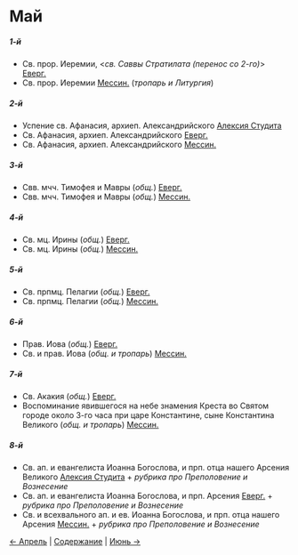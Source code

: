 
# Май

##### 1-й

- Св. прор. Иеремии, <*св. Саввы Стратилата (перенос со 2-го)*> [Еверг.](05_01_EUR.ru.md)
- Св. прор. Иеремии [Мессин.](05_01_MES.ru.md) (*тропарь и Литургия*)

##### 2-й

- Успение св. Афанасия, архиеп. Александрийского [Алексия Студита](05_02_AST.ru.md)
- Св. Афанасия, архиеп. Александрийского [Еверг.](05_02_EUR.ru.md)
- Св. Афанасия, архиеп. Александрийского [Мессин.](05_02_MES.ru.md)

##### 3-й

- Свв. мчч. Тимофея и Мавры (*общ.*) [Еверг.](05_03_EUR.ru.md)
- Свв. мчч. Тимофея и Мавры (*общ.*) [Мессин.](05_03_MES.ru.md)

##### 4-й

- Св. мц. Ирины (*общ.*) [Еверг.](05_04_EUR.ru.md)
- Св. мц. Ирины (*общ.*) [Мессин.](05_04_MES.ru.md)

##### 5-й

- Св. прпмц. Пелагии (*общ.*) [Еверг.](05_05_EUR.ru.md)
- Св. прпмц. Пелагии (*общ.*) [Мессин.](05_05_MES.ru.md)

##### 6-й

- Прав. Иова (*общ.*) [Еверг.](05_06_EUR.ru.md)
- Св. и прав. Иова (*общ. и тропарь*) [Мессин.](05_06_MES.ru.md)

##### 7-й

- Св. Акакия (*общ.*) [Еверг.](05_07_EUR.ru.md)
- Воспоминание явившегося на небе знамения Креста во Святом городе около 3-го часа при царе Константине, сыне Константина Великого (*общ. и тропарь*) [Мессин.](05_07_MES.ru.md)

##### 8-й

- Св. ап. и евангелиста Иоанна Богослова, и прп. отца нашего Арсения Великого [Алексия Студита](05_08_AST.ru.md) + *рубрика про Преполовение и Вознесение*
- Св. ап. и евангелиста Иоанна Богослова, и прп. Арсения [Еверг.](05_08_EUR.ru.md) + *рубрика про Преполовение и Вознесение*
- Св. и всехвального ап. и ев. Иоанна Богослова, и прп. отца нашего Арсения [Мессин.](05_08_MES.ru.md)  + *рубрика про Преполовение и Вознесение*

[← Апрель](../04_april/README.md) | [Содержание](../README.md) | [Июнь →](../06_june/README.md)